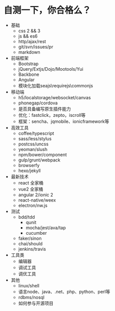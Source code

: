 # 自测一下，你合格么？

- 基础
  - css 2 && 3
  - js && es6
  - http/ajax/rest
  - git/svn/issues/pr
  - markdown
- 前端框架
  - Bootstrap
  - jQuery/Extjs/Dojo/Mootools/Yui
  - Backbone
  - Angular
  - 模块化加载seajs\requirejs\commonjs
- 移动端
  - h5/localstorage/websocket/canvas
  - phonegap/cordova
  - 是否具备编写原生插件能力
  - 优化：fastclick，zepto，iscroll等
  - 框架：sencha、jqmobile、ionicframework等
- 高效工具
  - coffee/typescript
  - sass/less/stylus
  - postcss/uncss
  - yeoman/slush
  - npm/bower/component
  - gulp/grunt/webpack
  - browserfy
  - hexo/jekyll
- 最新技术
  - react 全家桶
  - vue2 全家桶
  - angular 2/ionic 2
  - react-native/weex
  - electron/nw.js
- 测试
  - bdd/tdd
    - qunit
    - mocha/jest/ava/tap
    - cucumber
  - faker/sinon
  - chai/should
  - jenkins/travis
- 工具类
  - 编辑器
  - 调试工具
  - 调优工具
- 其他
  - linux/shell
  - 语言node、java、.net、php、python、perl等
  - rdbms/nosql
  - 如何参与开源项目
  